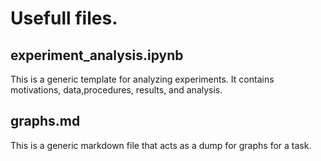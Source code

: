 # Usefull files.

## experiment_analysis.ipynb 

This is a generic template for analyzing experiments. It contains motivations, data,procedures, results, and analysis.


## graphs.md

This is a generic markdown file that acts as a dump for graphs for a task.


